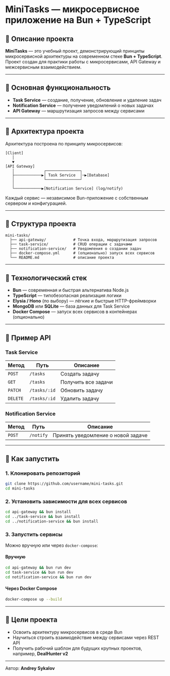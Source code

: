 # MiniTasks — микросервисное приложение на Bun + TypeScript

## 🔹 Описание проекта
**MiniTasks** — это учебный проект, демонстрирующий принципы микросервисной архитектуры на современном стеке **Bun + TypeScript**.  
Проект создан для практики работы с микросервисами, API Gateway и межсервисным взаимодействием.

---

## 🔹 Основная функциональность
- **Task Service** — создание, получение, обновление и удаление задач  
- **Notification Service** — получение уведомлений о новых задачах  
- **API Gateway** — маршрутизация запросов между сервисами

---

## 🔹 Архитектура проекта
Архитектура построена по принципу микросервисов:

```
[Client] 
   │
   ▼
[API Gateway]
   │             ┌───────────────┐
   ├────────────▶│ Task Service  │─▶[Database]
   │             └───────────────┘
   │
   └────────────▶[Notification Service] (log/notify)
```

Каждый сервис — независимое Bun-приложение с собственным сервером и конфигурацией.

---

## 🔹 Структура проекта
```
mini-tasks/
  ├── api-gateway/            # Точка входа, маршрутизация запросов
  ├── task-service/           # CRUD операции с задачами
  ├── notification-service/   # Уведомления о создании задач
  ├── docker-compose.yml      # (опционально) запуск всех сервисов
  └── README.md               # описание проекта
```

---

## 🔹 Технологический стек
- **Bun** — современная и быстрая альтернатива Node.js  
- **TypeScript** — типобезопасная реализация логики  
- **Elysia / Hono** (по выбору) — лёгкие и быстрые HTTP-фреймворки  
- **MongoDB** или **SQLite** — база данных для Task Service  
- **Docker Compose** — запуск всех сервисов в контейнерах (опционально)

---

## 🔹 Пример API
### Task Service
| Метод | Путь | Описание |
|-------|------|-----------|
| `POST` | `/tasks` | Создать задачу |
| `GET` | `/tasks` | Получить все задачи |
| `PATCH` | `/tasks/:id` | Обновить задачу |
| `DELETE` | `/tasks/:id` | Удалить задачу |

### Notification Service
| Метод | Путь | Описание |
|-------|------|-----------|
| `POST` | `/notify` | Принять уведомление о новой задаче |

---

## 🔹 Как запустить

### 1. Клонировать репозиторий
```bash
git clone https://github.com/username/mini-tasks.git
cd mini-tasks
```

### 2. Установить зависимости для всех сервисов
```bash
cd api-gateway && bun install
cd ../task-service && bun install
cd ../notification-service && bun install
```

### 3. Запустить сервисы
Можно вручную или через `docker-compose`:

#### Вручную
```bash
cd api-gateway && bun run dev
cd task-service && bun run dev
cd notification-service && bun run dev
```

#### Через Docker Compose
```bash
docker-compose up --build
```

---

## 🔹 Цели проекта
- Освоить архитектуру микросервисов в среде Bun  
- Научиться строить взаимодействие между сервисами через REST API  
- Получить рабочий шаблон для будущих крупных проектов, например, **DealHunter v2**  

---

Автор: **Andrey Sykalov**
